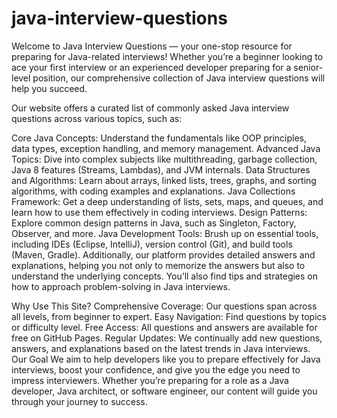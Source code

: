 # java-interview-questions
Welcome to Java Interview Questions — your one-stop resource for preparing for Java-related interviews! Whether you’re a beginner looking to ace your first interview or an experienced developer preparing for a senior-level position, our comprehensive collection of Java interview questions will help you succeed.

Our website offers a curated list of commonly asked Java interview questions across various topics, such as:

Core Java Concepts: Understand the fundamentals like OOP principles, data types, exception handling, and memory management.
Advanced Java Topics: Dive into complex subjects like multithreading, garbage collection, Java 8 features (Streams, Lambdas), and JVM internals.
Data Structures and Algorithms: Learn about arrays, linked lists, trees, graphs, and sorting algorithms, with coding examples and explanations.
Java Collections Framework: Get a deep understanding of lists, sets, maps, and queues, and learn how to use them effectively in coding interviews.
Design Patterns: Explore common design patterns in Java, such as Singleton, Factory, Observer, and more.
Java Development Tools: Brush up on essential tools, including IDEs (Eclipse, IntelliJ), version control (Git), and build tools (Maven, Gradle).
Additionally, our platform provides detailed answers and explanations, helping you not only to memorize the answers but also to understand the underlying concepts. You’ll also find tips and strategies on how to approach problem-solving in Java interviews.

Why Use This Site?
Comprehensive Coverage: Our questions span across all levels, from beginner to expert.
Easy Navigation: Find questions by topics or difficulty level.
Free Access: All questions and answers are available for free on GitHub Pages.
Regular Updates: We continually add new questions, answers, and explanations based on the latest trends in Java interviews.
Our Goal
We aim to help developers like you to prepare effectively for Java interviews, boost your confidence, and give you the edge you need to impress interviewers. Whether you’re preparing for a role as a Java developer, Java architect, or software engineer, our content will guide you through your journey to success.

